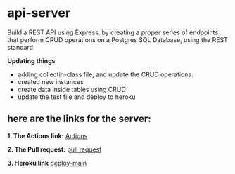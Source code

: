 # api-server
Build a REST API using Express, by creating a proper series of endpoints that perform CRUD operations on a Postgres SQL Database, using the REST standard

**Updating things**

- adding collectin-class file, and update the CRUD operations.
- created new instances
- create data inside tables using CRUD
- update the test file and deploy to heroku

## **here are the links for the server:**

**1. The Actions link:**
   [Actions](https://github.com/marah-jaradat/api-server/actions)

**2. The Pull request:**
   [pull request](https://github.com/marah-jaradat/api-server/pull/5)

**3. Heroku link**
    [deploy-main](https://api-server-mar.herokuapp.com/)